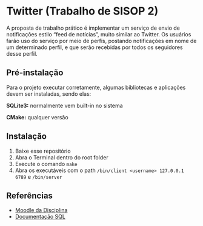 # Twitter (Trabalho de SISOP 2)

A proposta de trabalho prático é implementar um serviço de envio de notificações estilo “feed de notícias”, muito similar ao Twitter. Os usuários farão uso do serviço por meio de perfis, postando notificações em nome de um determinado perfil, e que serão recebidas por todos os seguidores desse perfil.

## Pré-instalação

Para o projeto executar corretamente, algumas bibliotecas e aplicações devem ser instaladas, sendo elas:

**SQLite3:** normalmente vem built-in no sistema

**CMake:** qualquer versão

## Instalação

1. Baixe esse repositório
2. Abra o Terminal dentro do root folder
3. Execute o comando `make`
4. Abra os executáveis com o path `/bin/client <username> 127.0.0.1 6789` e `/bin/server`

## Referências

* [Moodle da Disciplina](https://moodle.inf.ufrgs.br/course/view.php?id=570)
* [Documentação SQL](https://www.tutorialspoint.com/sqlite/index.htm)
